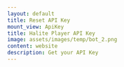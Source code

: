 ```yaml
---
layout: default
title: Reset API Key
mount_view: ApiKey
title: Halite Player API Key
image: assets/images/temp/bot_2.png
content: website
description: Get your API Key
---
```


<div id="api-key-container"></div>
